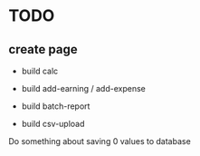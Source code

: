 # TODO

## create page
  - build calc
  - build add-earning / add-expense

  - build batch-report

  - build csv-upload

Do something about saving 0 values to database